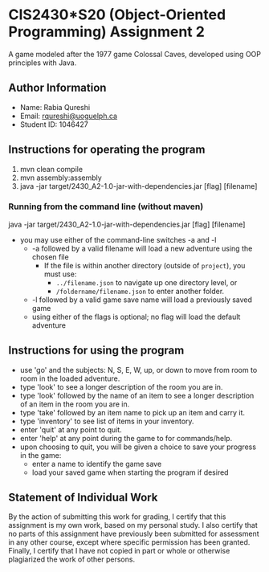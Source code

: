 # CIS2430*S20 (Object-Oriented Programming) Assignment 2

A game modeled after the 1977 game Colossal Caves, developed using OOP principles with Java.

## Author Information

* Name: Rabia Qureshi
* Email: <rqureshi@uoguelph.ca>
* Student ID: 1046427

## Instructions for operating the program

1) mvn clean compile
2) mvn assembly:assembly
3) java -jar target/2430_A2-1.0-jar-with-dependencies.jar [flag] [filename]

### Running from the command line (without maven)

java -jar target/2430_A2-1.0-jar-with-dependencies.jar [flag] [filename]

* you may use either of the command-line switches -a and -l
  * -a followed by a valid filename will load a new adventure using the chosen file
    * If the file is within another directory (outside of `project`), you must use:
      * `../filename.json` to navigate up one directory level, or
      * `/foldername/filename.json` to enter another folder.
  * -l followed by a valid game save name will load a previously saved game
  * using either of the flags is optional; no flag will load the default adventure

## Instructions for using the program

* use 'go' and the subjects: N, S, E, W, up, or down to move from room to room in the loaded adventure.
* type 'look' to see a longer description of the room you are in.
* type 'look' followed by the name of an item to see a longer description of an item in the room you are in.
* type 'take' followed by an item name to pick up an item and carry it.
* type 'inventory' to see list of items in your inventory.
* enter 'quit' at any point to quit.
* enter 'help' at any point during the game to for commands/help.
* upon choosing to quit, you will be given a choice to save your progress in the game:
  * enter a name to identify the game save
  * load your saved game when starting the program if desired

## Statement of Individual Work

By the action of submitting this work for grading, I certify that this assignment is my own work, based on my personal 
study. I also certify that no parts of this assignment have previously been submitted for assessment in any other 
course, except where specific permission has been granted. Finally, I certify that I have not copied in part or whole
or otherwise plagiarized the work of other persons.
